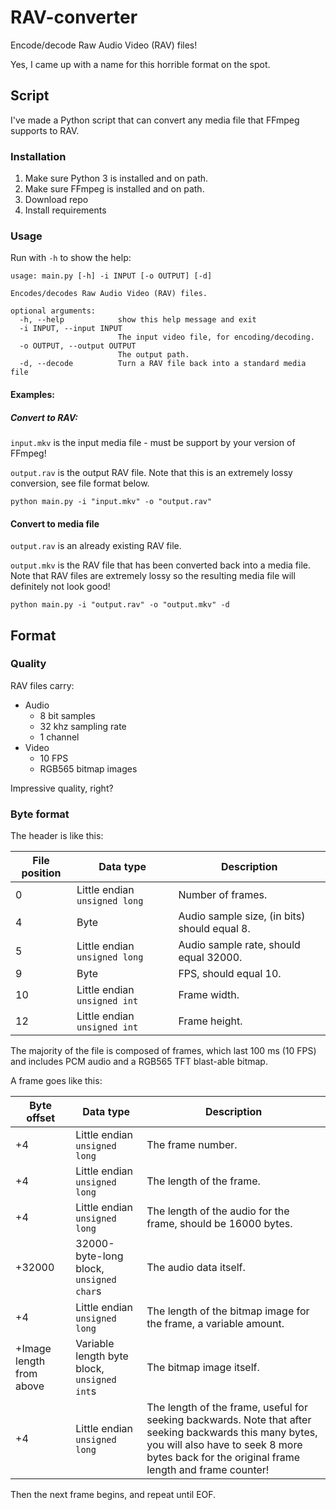 # RAV-converter

Encode/decode Raw Audio Video (RAV) files!

Yes, I came up with a name for this horrible format on the spot.

## Script

I've made a Python script that can convert any media file that FFmpeg supports
to RAV.

### Installation

1. Make sure Python 3 is installed and on path.
2. Make sure FFmpeg is installed and on path.
3. Download repo
4. Install requirements

### Usage

Run with `-h` to show the help:

```commandline
usage: main.py [-h] -i INPUT [-o OUTPUT] [-d]

Encodes/decodes Raw Audio Video (RAV) files.

optional arguments:
  -h, --help            show this help message and exit
  -i INPUT, --input INPUT
                        The input video file, for encoding/decoding.
  -o OUTPUT, --output OUTPUT
                        The output path.
  -d, --decode          Turn a RAV file back into a standard media file
```

#### Examples:

##### Convert to RAV:

`input.mkv` is the input media file - must be support by your version of
FFmpeg!

`output.rav` is the output RAV file. Note that this is an extremely lossy
conversion, see file format below.

```commandline
python main.py -i "input.mkv" -o "output.rav"
```

#### Convert to media file

`output.rav` is an already existing RAV file.

`output.mkv` is the RAV file that has been converted back into a media file.
Note that RAV files are extremely lossy so the resulting media file will
definitely not look good!

```commandline
python main.py -i "output.rav" -o "output.mkv" -d
```

## Format

### Quality

RAV files carry:

- Audio
    - 8 bit samples
    - 32 khz sampling rate
    - 1 channel
- Video
    - 10 FPS
    - RGB565 bitmap images

Impressive quality, right?

### Byte format

The header is like this:

| File position | Data type                     | Description                                  |
|---------------|-------------------------------|----------------------------------------------|
| 0             | Little endian `unsigned long` | Number of frames.                            |
| 4             | Byte                          | Audio sample size, (in bits) should equal 8. |
| 5             | Little endian `unsigned long` | Audio sample rate, should equal 32000.       |
| 9             | Byte                          | FPS, should equal 10.                        |
| 10            | Little endian `unsigned int`  | Frame width.                                 |
| 12            | Little endian `unsigned int`  | Frame height.                                |

The majority of the file is composed of frames, which last 100 ms (10 FPS) and
includes PCM audio and a RGB565 TFT blast-able bitmap.

A frame goes like this:

| Byte offset              | Data type                                   | Description                                                                                                                                                                                             |
|--------------------------|---------------------------------------------|---------------------------------------------------------------------------------------------------------------------------------------------------------------------------------------------------------|
| +4                       | Little endian `unsigned long`               | The frame number.                                                                                                                                                                                       |
| +4                       | Little endian `unsigned long`               | The length of the frame.                                                                                                                                                                                |
| +4                       | Little endian `unsigned long`               | The length of the audio for the frame, should be 16000 bytes.                                                                                                                                           |
| +32000                   | 32000-byte-long block, `unsigned char`s     | The audio data itself.                                                                                                                                                                                  |
| +4                       | Little endian `unsigned long`               | The length of the bitmap image for the frame, a variable amount.                                                                                                                                        |
| +Image length from above | Variable length byte block, `unsigned int`s | The bitmap image itself.                                                                                                                                                                                |
| +4                       | Little endian `unsigned long`               | The length of the frame, useful for seeking backwards. Note that after seeking backwards this many bytes, you will also have to seek 8 more bytes back for the original frame length and frame counter! |

Then the next frame begins, and repeat until EOF.

